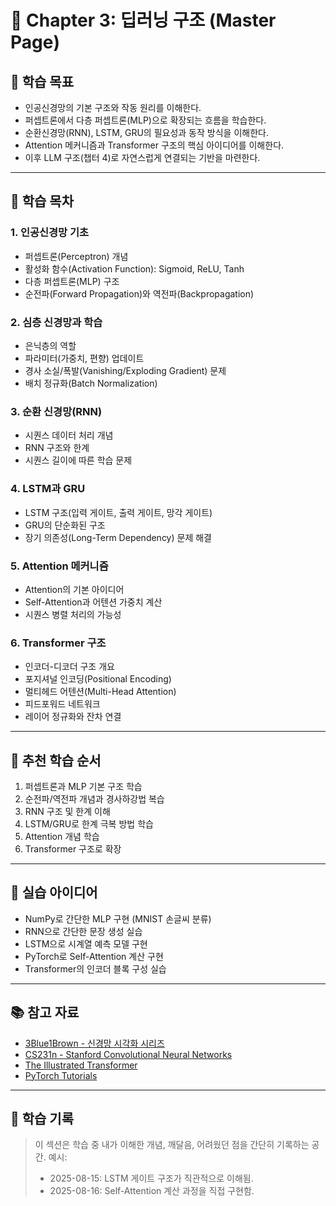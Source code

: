 # 📘 Chapter 3: 딥러닝 구조 (Master Page)

## 🎯 학습 목표
- 인공신경망의 기본 구조와 작동 원리를 이해한다.
- 퍼셉트론에서 다층 퍼셉트론(MLP)으로 확장되는 흐름을 학습한다.
- 순환신경망(RNN), LSTM, GRU의 필요성과 동작 방식을 이해한다.
- Attention 메커니즘과 Transformer 구조의 핵심 아이디어를 이해한다.
- 이후 LLM 구조(챕터 4)로 자연스럽게 연결되는 기반을 마련한다.

---

## 📂 학습 목차

### 1. 인공신경망 기초
- 퍼셉트론(Perceptron) 개념
- 활성화 함수(Activation Function): Sigmoid, ReLU, Tanh
- 다층 퍼셉트론(MLP) 구조
- 순전파(Forward Propagation)와 역전파(Backpropagation)

### 2. 심층 신경망과 학습
- 은닉층의 역할
- 파라미터(가중치, 편향) 업데이트
- 경사 소실/폭발(Vanishing/Exploding Gradient) 문제
- 배치 정규화(Batch Normalization)

### 3. 순환 신경망(RNN)
- 시퀀스 데이터 처리 개념
- RNN 구조와 한계
- 시퀀스 길이에 따른 학습 문제

### 4. LSTM과 GRU
- LSTM 구조(입력 게이트, 출력 게이트, 망각 게이트)
- GRU의 단순화된 구조
- 장기 의존성(Long-Term Dependency) 문제 해결

### 5. Attention 메커니즘
- Attention의 기본 아이디어
- Self-Attention과 어텐션 가중치 계산
- 시퀀스 병렬 처리의 가능성

### 6. Transformer 구조
- 인코더-디코더 구조 개요
- 포지셔널 인코딩(Positional Encoding)
- 멀티헤드 어텐션(Multi-Head Attention)
- 피드포워드 네트워크
- 레이어 정규화와 잔차 연결

---

## 📅 추천 학습 순서
1. 퍼셉트론과 MLP 기본 구조 학습
2. 순전파/역전파 개념과 경사하강법 복습
3. RNN 구조 및 한계 이해
4. LSTM/GRU로 한계 극복 방법 학습
5. Attention 개념 학습
6. Transformer 구조로 확장

---

## 🧪 실습 아이디어
- NumPy로 간단한 MLP 구현 (MNIST 손글씨 분류)
- RNN으로 간단한 문장 생성 실습
- LSTM으로 시계열 예측 모델 구현
- PyTorch로 Self-Attention 계산 구현
- Transformer의 인코더 블록 구성 실습

---

## 📚 참고 자료
- [3Blue1Brown - 신경망 시각화 시리즈](https://www.3blue1brown.com/topics/neural-networks)
- [CS231n - Stanford Convolutional Neural Networks](http://cs231n.stanford.edu/)
- [The Illustrated Transformer](https://jalammar.github.io/illustrated-transformer/)
- [PyTorch Tutorials](https://pytorch.org/tutorials/)

---

## 📝 학습 기록
> 이 섹션은 학습 중 내가 이해한 개념, 깨달음, 어려웠던 점을 간단히 기록하는 공간.
> 예시:
> - 2025-08-15: LSTM 게이트 구조가 직관적으로 이해됨.
> - 2025-08-16: Self-Attention 계산 과정을 직접 구현함.
